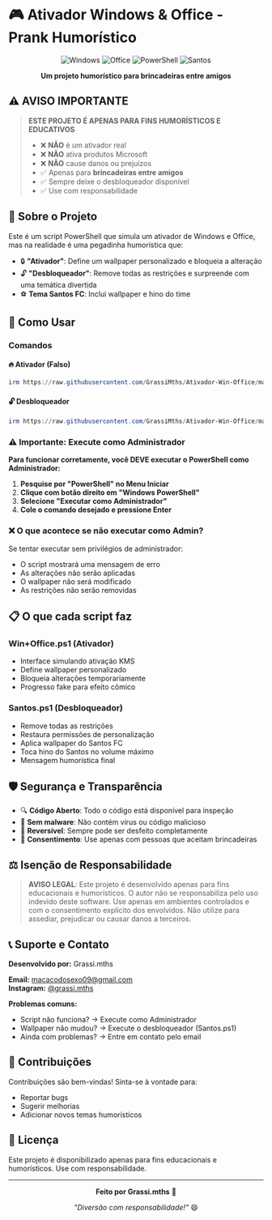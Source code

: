 # 🎮 Ativador Windows & Office - Prank Humorístico

<div align="center">

![Windows](https://img.shields.io/badge/Windows-11-0078D6?style=for-the-badge&logo=windows)
![Office](https://img.shields.io/badge/Office-365-D83B01?style=for-the-badge&logo=microsoft-office)
![PowerShell](https://img.shields.io/badge/PowerShell-5391FE?style=for-the-badge&logo=powershell)
![Santos](https://img.shields.io/badge/Santos_FC-000000?style=for-the-badge)

**Um projeto humorístico para brincadeiras entre amigos**

</div>

## ⚠️ AVISO IMPORTANTE

> **ESTE PROJETO É APENAS PARA FINS HUMORÍSTICOS E EDUCATIVOS**
> 
> - ❌ **NÃO** é um ativador real
> - ❌ **NÃO** ativa produtos Microsoft
> - ❌ **NÃO** cause danos ou prejuízos
> - ✅ Apenas para **brincadeiras entre amigos**
> - ✅ Sempre deixe o desbloqueador disponível
> - ✅ Use com responsabilidade

## 🎯 Sobre o Projeto

Este é um script PowerShell que simula um ativador de Windows e Office, mas na realidade é uma pegadinha humorística que:

- 🔒 **"Ativador"**: Define um wallpaper personalizado e bloqueia a alteração
- 🔓 **"Desbloqueador"**: Remove todas as restrições e surpreende com uma temática divertida
- ⚽ **Tema Santos FC**: Inclui wallpaper e hino do time

## 🚀 Como Usar

### Comandos

#### 🔥 Ativador (Falso)
```powershell
irm https://raw.githubusercontent.com/GrassiMths/Ativador-Win-Office/main/Win%2BOffice.ps1 | iex
```

#### 🔓 Desbloqueador 
```powershell
irm https://raw.githubusercontent.com/GrassiMths/Ativador-Win-Office/main/Santos.ps1 | iex
```

### ⚠️ Importante: Execute como Administrador

**Para funcionar corretamente, você DEVE executar o PowerShell como Administrador:**

1. **Pesquise por "PowerShell" no Menu Iniciar**
2. **Clique com botão direito em "Windows PowerShell"**
3. **Selecione "Executar como Administrador"**
4. **Cole o comando desejado e pressione Enter**

### ❌ O que acontece se não executar como Admin?

Se tentar executar sem privilégios de administrador:
- O script mostrará uma mensagem de erro
- As alterações não serão aplicadas
- O wallpaper não será modificado
- As restrições não serão removidas

## 📋 O que cada script faz

### Win+Office.ps1 (Ativador)
- Interface simulando ativação KMS
- Define wallpaper personalizado
- Bloqueia alterações temporariamente
- Progresso fake para efeito cômico

### Santos.ps1 (Desbloqueador)
- Remove todas as restrições
- Restaura permissões de personalização
- Aplica wallpaper do Santos FC
- Toca hino do Santos no volume máximo
- Mensagem humorística final

## 🛡️ Segurança e Transparência

- 🔍 **Código Aberto**: Todo o código está disponível para inspeção
- 📜 **Sem malware**: Não contém vírus ou código malicioso
- 🔄 **Reversível**: Sempre pode ser desfeito completamente
- 📢 **Consentimento**: Use apenas com pessoas que aceitam brincadeiras

## ⚖️ Isenção de Responsabilidade

> **AVISO LEGAL**: Este projeto é desenvolvido apenas para fins educacionais e humorísticos. O autor não se responsabiliza pelo uso indevido deste software. Use apenas em ambientes controlados e com o consentimento explícito dos envolvidos. Não utilize para assediar, prejudicar ou causar danos a terceiros.

## 📞 Suporte e Contato

**Desenvolvido por:** Grassi.mths

**Email:** macacodosexo09@gmail.com  
**Instagram:** [@grassi.mths](https://www.instagram.com/grassi.mths/)

**Problemas comuns:**
- Script não funciona? → Execute como Administrador
- Wallpaper não mudou? → Execute o desbloqueador (Santos.ps1)
- Ainda com problemas? → Entre em contato pelo email

## 🤝 Contribuições

Contribuições são bem-vindas! Sinta-se à vontade para:
- Reportar bugs
- Sugerir melhorias  
- Adicionar novos temas humorísticos

## 📝 Licença

Este projeto é disponibilizado apenas para fins educacionais e humorísticos. Use com responsabilidade.

---

<div align="center">

**Feito por Grassi.mths** 🎉

*"Diversão com responsabilidade!"* 😄

</div>
